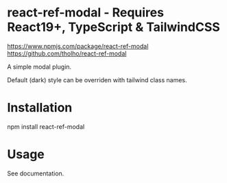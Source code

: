 # react-ref-modal - Requires React19+, TypeScript & TailwindCSS

https://www.npmjs.com/package/react-ref-modal
https://github.com/tholho/react-ref-modal

A simple modal plugin.

Default (dark) style can be overriden with tailwind class names.

# Installation

npm install react-ref-modal

# Usage

See documentation.
